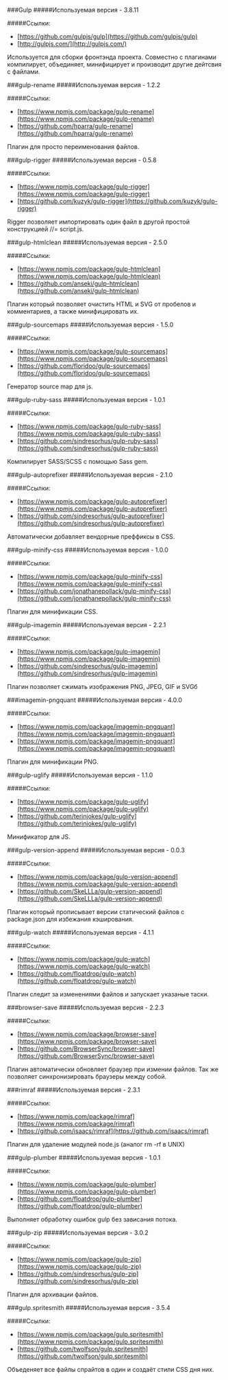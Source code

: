 ###Gulp
#####Используемая версия - 3.8.11

#####Ссылки:
* [https://github.com/gulpjs/gulp](https://github.com/gulpjs/gulp)
* [http://gulpjs.com/](http://gulpjs.com/)

Используется для сборки фронтэнда проекта. Совместно с плагинами компилирует, объединяет, минифицирует и производит другие дейтсвия с файлами.

###gulp-rename
#####Используемая версия - 1.2.2

#####Ссылки:
* [https://www.npmjs.com/package/gulp-rename](https://www.npmjs.com/package/gulp-rename)
* [https://github.com/hparra/gulp-rename](https://github.com/hparra/gulp-rename)

Плагин для просто переименования файлов.

###gulp-rigger
#####Используемая версия - 0.5.8

#####Ссылки:
* [https://www.npmjs.com/package/gulp-rigger](https://www.npmjs.com/package/gulp-rigger)
* [https://github.com/kuzyk/gulp-rigger](https://github.com/kuzyk/gulp-rigger)

Rigger позволяет импортировать один файл в другой простой конструкцией //= script.js.

###gulp-htmlclean
#####Используемая версия - 2.5.0

#####Ссылки:
* [https://www.npmjs.com/package/gulp-htmlclean](https://www.npmjs.com/package/gulp-htmlclean)
* [https://github.com/anseki/gulp-htmlclean](https://github.com/anseki/gulp-htmlclean)

Плагин который позволяет очистить HTML и SVG от пробелов и комментариев, а также минифицировать их.

###gulp-sourcemaps
#####Используемая версия - 1.5.0

#####Ссылки:
* [https://www.npmjs.com/package/gulp-sourcemaps](https://www.npmjs.com/package/gulp-sourcemaps)
* [https://github.com/floridoo/gulp-sourcemaps](https://github.com/floridoo/gulp-sourcemaps)

Генератор source map для js.


###gulp-ruby-sass
#####Используемая версия - 1.0.1

#####Ссылки:
* [https://www.npmjs.com/package/gulp-ruby-sass](https://www.npmjs.com/package/gulp-ruby-sass)
* [https://github.com/sindresorhus/gulp-ruby-sass](https://github.com/sindresorhus/gulp-ruby-sass)

Компилирует SASS/SCSS с помощью Sass gem.


###gulp-autoprefixer
#####Используемая версия - 2.1.0

#####Ссылки:
* [https://www.npmjs.com/package/gulp-autoprefixer](https://www.npmjs.com/package/gulp-autoprefixer)
* [https://github.com/sindresorhus/gulp-autoprefixer](https://github.com/sindresorhus/gulp-autoprefixer)

Автоматически добавляет вендорные преффиксы в CSS.

###gulp-minify-css
#####Используемая версия - 1.0.0

#####Ссылки:
* [https://www.npmjs.com/package/gulp-minify-css](https://www.npmjs.com/package/gulp-minify-css)
* [https://github.com/jonathanepollack/gulp-minify-css](https://github.com/jonathanepollack/gulp-minify-css)

Плагин для минификации CSS.

###gulp-imagemin
#####Используемая версия - 2.2.1

#####Ссылки:
* [https://www.npmjs.com/package/gulp-imagemin](https://www.npmjs.com/package/gulp-imagemin)
* [https://github.com/sindresorhus/gulp-imagemin](https://github.com/sindresorhus/gulp-imagemin)

Плагин позволяет сжимать изображения PNG, JPEG, GIF и SVGб

###imagemin-pngquant
#####Используемая версия - 4.0.0

#####Ссылки:
* [https://www.npmjs.com/package/imagemin-pngquant](https://www.npmjs.com/package/imagemin-pngquant)
* [https://www.npmjs.com/package/imagemin-pngquant](https://www.npmjs.com/package/imagemin-pngquant)

Плагин для минификации PNG.

###gulp-uglify
#####Используемая версия - 1.1.0

#####Ссылки:
* [https://www.npmjs.com/package/gulp-uglify](https://www.npmjs.com/package/gulp-uglify)
* [https://github.com/terinjokes/gulp-uglify](https://github.com/terinjokes/gulp-uglify)

Минификатор для JS.

###gulp-version-append
#####Используемая версия - 0.0.3

#####Ссылки:
* [https://www.npmjs.com/package/gulp-version-append](https://www.npmjs.com/package/gulp-version-append)
* [https://github.com/SkeLLLa/gulp-version-append](https://github.com/SkeLLLa/gulp-version-append)

Плагин который прописывает версии статический файлов с package.json для избежания кэширования.

###gulp-watch
#####Используемая версия - 4.1.1

#####Ссылки:
* [https://www.npmjs.com/package/gulp-watch](https://www.npmjs.com/package/gulp-watch)
* [https://github.com/floatdrop/gulp-watch](https://github.com/floatdrop/gulp-watch)

Плагин следит за изменениями файлов и запускает указаные таски.

###browser-save
#####Используемая версия - 2.2.3

#####Ссылки:
* [https://www.npmjs.com/package/browser-save](https://www.npmjs.com/package/browser-save)
* [https://github.com/BrowserSync/browser-save](https://github.com/BrowserSync/browser-save)

Плагин автоматически обновляет браузер при измении файлов. Так же позволяет синхронизировать браузеры между собой. 

###rimraf
#####Используемая версия - 2.3.1

#####Ссылки:
* [https://www.npmjs.com/package/rimraf](https://www.npmjs.com/package/rimraf)
* [https://github.com/isaacs/rimraf](https://github.com/isaacs/rimraf)

Плагин для удаление модулей node.js (аналог rm -rf в UNIX)


###gulp-plumber
#####Используемая версия - 1.0.1

#####Ссылки:
* [https://www.npmjs.com/package/gulp-plumber](https://www.npmjs.com/package/gulp-plumber)
* [https://github.com/floatdrop/gulp-plumber](https://github.com/floatdrop/gulp-plumber)

Выполняет обработку ошибок gulp без зависания потока.

###gulp-zip
#####Используемая версия - 3.0.2

#####Ссылки:
* [https://www.npmjs.com/package/gulp-zip](https://www.npmjs.com/package/gulp-zip)
* [https://github.com/sindresorhus/gulp-zip](https://github.com/sindresorhus/gulp-zip)

Плагин для архивации файлов.

###gulp.spritesmith
#####Используемая версия - 3.5.4

#####Ссылки:
* [https://www.npmjs.com/package/gulp.spritesmith](https://www.npmjs.com/package/gulp.spritesmith)
* [https://github.com/twolfson/gulp.spritesmith](https://github.com/twolfson/gulp.spritesmith)

Объеденяет все файлы спрайтов в один и создаёт стили CSS дня них.





